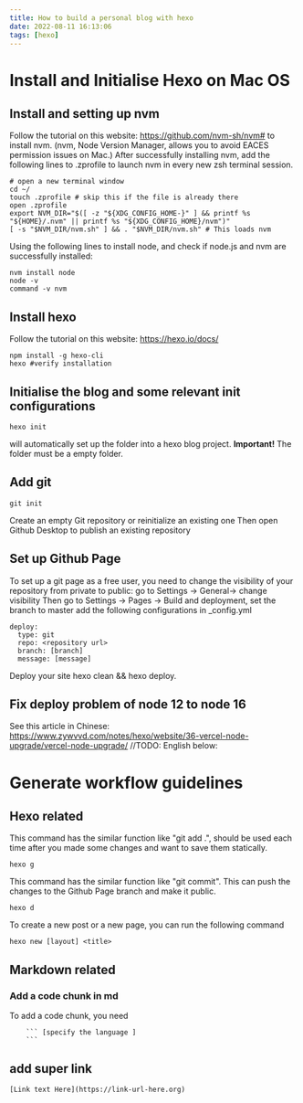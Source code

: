 ```yaml
---
title: How to build a personal blog with hexo
date: 2022-08-11 16:13:06
tags: [hexo]
---
```

# Install and Initialise Hexo on Mac OS
## Install and setting up nvm 
Follow the tutorial on this website: https://github.com/nvm-sh/nvm# to install nvm. (nvm, Node Version Manager, allows you to avoid EACES permission issues on Mac.)
After successfully installing nvm, add the following lines to .zprofile to launch nvm in every new zsh terminal session.
```
# open a new terminal window
cd ~/
touch .zprofile # skip this if the file is already there 
open .zprofile
export NVM_DIR="$([ -z "${XDG_CONFIG_HOME-}" ] && printf %s "${HOME}/.nvm" || printf %s "${XDG_CONFIG_HOME}/nvm")"
[ -s "$NVM_DIR/nvm.sh" ] && . "$NVM_DIR/nvm.sh" # This loads nvm
```
Using the following lines to install node, and check if node.js and nvm are successfully installed:
```
nvm install node
node -v
command -v nvm
``` 
## Install hexo
Follow the tutorial on this website: https://hexo.io/docs/
```
npm install -g hexo-cli
hexo #verify installation
```
## Initialise the blog and some relevant init configurations
```
hexo init
```
will automatically set up the folder into a hexo blog project. **Important!** The folder must be a empty folder.
## Add git 
```
git init
```
Create an empty Git repository or reinitialize an existing one
Then open Github Desktop to publish an existing repository
## Set up Github Page
To set up a git page as a free user, you need to change the visibility of your repository from private to public: go to Settings -> General-> change visibility
Then go to Settings -> Pages -> Build and deployment, set the branch to master
add the following configurations in _config.yml
```
deploy:
  type: git
  repo: <repository url> 
  branch: [branch]
  message: [message]
```
Deploy your site hexo clean && hexo deploy.
## Fix deploy problem of node 12 to node 16
See this article in Chinese: https://www.zywvvd.com/notes/hexo/website/36-vercel-node-upgrade/vercel-node-upgrade/
//TODO: English below: 

# Generate workflow guidelines
## Hexo related
This command has the similar function like "git add .", should be used each time after you made some changes and want to save them statically.
```
hexo g
```
This command has the similar function like "git commit". This can push the changes to the Github Page branch and make it public.
```
hexo d
```
To create a new post or a new page, you can run the following command
```
hexo new [layout] <title>
```
## Markdown related
### Add a code chunk in md
To add a code chunk, you need 
```
    ``` [specify the language ]
    ```
```

## add super link
```
[Link text Here](https://link-url-here.org)
```